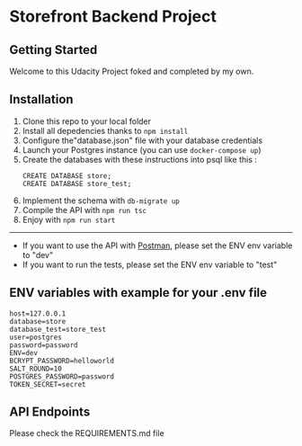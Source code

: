 # Storefront Backend Project

## Getting Started

Welcome to this Udacity Project foked and completed by my own.

## Installation

1. Clone this repo to your local folder
2. Install all depedencies thanks to `npm install`
3. Configure the"database.json" file with your database credentials
4. Launch your Postgres instance (you can use `docker-compose up`)
5. Create the databases with these instructions into psql like this :
   ```
   CREATE DATABASE store;
   CREATE DATABASE store_test;
   ```
6. Implement the schema with `db-migrate up`
7. Compile the API with `npm run tsc`
8. Enjoy with `npm run start`

---

- If you want to use the API with [Postman](), please set the ENV env variable to "dev"
- If you want to run the tests, please set the ENV env variable to "test"

## ENV variables with example for your .env file

```
host=127.0.0.1
database=store
database_test=store_test
user=postgres
password=password
ENV=dev
BCRYPT_PASSWORD=helloworld
SALT_ROUND=10
POSTGRES_PASSWORD=password
TOKEN_SECRET=secret
```

## API Endpoints

Please check the REQUIREMENTS.md file
